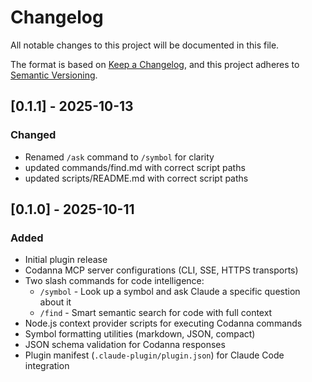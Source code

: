 # Changelog

All notable changes to this project will be documented in this file.

The format is based on [Keep a Changelog](https://keepachangelog.com/en/1.0.0/),
and this project adheres to [Semantic Versioning](https://semver.org/spec/v2.0.0.html).

## [0.1.1] - 2025-10-13

### Changed
- Renamed `/ask` command to `/symbol` for clarity
- updated commands/find.md with correct script paths
- updated scripts/README.md with correct script paths

## [0.1.0] - 2025-10-11

### Added
- Initial plugin release
- Codanna MCP server configurations (CLI, SSE, HTTPS transports)
- Two slash commands for code intelligence:
  - `/symbol` - Look up a symbol and ask Claude a specific question about it
  - `/find` - Smart semantic search for code with full context
- Node.js context provider scripts for executing Codanna commands
- Symbol formatting utilities (markdown, JSON, compact)
- JSON schema validation for Codanna responses
- Plugin manifest (`.claude-plugin/plugin.json`) for Claude Code integration

